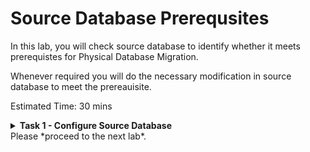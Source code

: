 # Source Database Prerequsites

In this lab, you will check source database to identify whether it meets prerequistes for Physical Database Migration.

Whenever required you will do the necessary modification in source database to meet the prereauisite.


Estimated Time: 30 mins

**<details><summary>Task 1 - Configure Source Database </summary>**
<p>

1. Login to Source Database Server.

   Login to Source Dataabse server using Public IP and ssh key.

2. Set the environment for the database.

   Switch user to Oracle

   sudo su - oracle

   Set the environment to connect to your database.

   Type . oraenv and press enter 
    
   Enter ORCL when asked for ORACLE_SID and then press enter    --> Enter your DB name if that is different in case of on premise.

   
3. Check whether Source Database is using spfile.

   Run "show parameter spfile" in database.

   If you get a similar output as below which means spfile is configured, if this is not the case then please configure spfile using Oracle Docs.

   ![ss1](./images/spfile.png)

4. Ensure System time of Source Database, Target Database and ZDM host are in sync.

   Type "date" across Source Database , Target Database and ZDM host simultaneously and see whether they show the same time.

   It is recommended to have same time across all system but it is not mandatory.

   Please use NTP in case you need to adjust time.

5. Check the compatible parameter on Source Database.

   Execute "show parameter compatible" on Source and Target Database and ensure they are set to same value.

   If you find that compatible parameter on Target Database can't be modified since it is already on the maximum possible value then you can change the compatoible parameter in source database.

   Please note that changing compatible parameter can't be reversed unlesss you restore the entire database backup, so plan accordingly.

6. Enable Database Archivelog mode.

   Source Database must be running in ARCHIVELOG mode.

   See https://docs.oracle.com/pls/topic/lookup?ctx=en/database/oracle/zero-downtime-migration/21.3/zdmug&id=ADMIN-GUID-C12EA833-4717-430A-8919-5AEA747087B9 if you need help.

7. Configure TDE Wallet.

   For Oracle Database 12c Release 2 and later, if the source database does not have Transparent Data Encryption (TDE) enabled, then it is mandatory that you configure the TDE wallet before migration begins. You need not encrypt the data in the source database; the data is encrypted at target using the wallet setup in the source database. The WALLET_TYPE can be AUTOLOGIN (preferred) or PASSWORD based.

   Ensure that the wallet STATUS is OPEN and WALLET_TYPE is AUTOLOGIN (For an AUTOLOGIN wallet type), or WALLET_TYPE is PASSWORD (For a PASSWORD based wallet type). For a multitenant database, ensure that the wallet is open on all PDBs as well as the CDB, and the master key is set for all PDBs and the CDB.

   1. Let's check the status of encryption in our Source Database.

   Execute below sql.

   SELECT * FROM v$encryption_wallet;

   In the source database that you configured in the lab , TDE is not setup and the below query output shows that.

   ![ss2](./images/tde.png)

   Follow the below steps to enable TDE.

   2. Set ENCRYPTION_WALLET_LOCATION in the $ORACLE_HOME/network/admin/sqlnet.ora file.

      Insert the below line in sqlnet.ora (Ensure to update the correct ORACLE_HOME for you)

      ENCRYPTION_WALLET_LOCATION=(SOURCE=(METHOD=FILE)(METHOD_DATA=(DIRECTORY=/u01/app/oracle/product/19c/dbhome_1/network/admin/)))

      For an Oracle RAC instance, also set ENCRYPTION_WALLET_LOCATION in the second Oracle RAC node.
   
   3. Create and configure the keystore.

   a. Connect to the database and create the keystore.

   Modify the sql to update your ORACLE_HOME before executing.
   ```console
   $ sqlplus "/as sysdba"
   SQL> ADMINISTER KEY MANAGEMENT CREATE KEYSTORE '/u01/app/oracle/product/19c/dbhome_1/network/admin'
   identified by password;
   ```
   b. Open the keystore.

   For a CDB environment (Source Database in this lab is CDB ), run the following command.

   ```console
   SQL> ADMINISTER KEY MANAGEMENT SET KEYSTORE OPEN IDENTIFIED BY password container = ALL;
      keystore altered.
   ```
   For a non-CDB environment, run the following command.
   ```console
   SQL> ADMINISTER KEY MANAGEMENT SET KEYSTORE OPEN IDENTIFIED BY password;
   keystore altered.
   ```
   c. Create and activate the master encryption key.

   For a CDB environment, run the following command.

   ```console
   SQL> ADMINISTER KEY MANAGEMENT SET KEY IDENTIFIED BY password with backup container = ALL;
        keystore altered.
   ```
   For a non-CDB environment, run the following command.

    ```console
   SQL> ADMINISTER KEY MANAGEMENT SET KEY IDENTIFIED BY password with backup;
        keystore altered.
   ```
   d. Query V$ENCRYPTION_KEYS to get the keystore status, keystore type, and keystore location.

   ```console
   SQL> select WRL_TYPE,WRL_PARAMETER,STATUS,WALLET_TYPE from v$encryption_wallet;
   ```
   The configuration of a password-based keystore is complete at this stage, and the keystore is enabled with status OPEN and WALLET_TYPE is shown as PASSWORD in the query output below.

   ![ss3](./images/tde_password.png)

Continue to step 4 only if you need to configure an auto-login keystore, otherwise skip to step 5.
   4. For an auto-login keystore only, complete the keystore configuration.
   
   a. Create the auto-login keystore.

   ```console
   SQL> ADMINISTER KEY MANAGEMENT CREATE AUTO_LOGIN KEYSTORE FROM KEYSTORE '/u01/app/oracle/product/19c/dbhome_1/network/admin/' IDENTIFIED BY password;
   keystore altered.
   ```
   b. Close the password-based keystore.
   ```console
   SQL> ADMINISTER KEY MANAGEMENT SET KEYSTORE CLOSE IDENTIFIED BY password;
   keystore altered.
   ```
   c. Query V$ENCRYPTION_WALLET to get the keystore status, keystore type, and keystore location.
   ```console
   SELECT * FROM v$encryption_wallet;
   ```
   In the query output, verify that the TDE keystore STATUS is OPEN and WALLET_TYPE set to AUTOLOGIN, otherwise the auto-login keystore is not set up correctly.

   Sample output is shown below.

   ![ss4](./images/tde_autologin.png)

   5. Copy the keystore files to the second Oracle RAC node.

      This is not applicable for the Source Database used in this lab.

      However follow the below steps in case you have RAC Source Database in On Premise.

      If you configured the keystore in a shared file system for Oracle RAC, or if you are enabling TDE for a single instance database, then no action is required.

      If you are enabling TDE for Oracle RAC database without shared access to the keystore, copy the following files to the same location on second node.

      /u01/app/oracle/product/19c/dbhome_1/network/admin/ew*
      /u01/app/oracle/product/19c/dbhome_1/network/admin/cw*

   6. Snapshot controlfile for RAC Database.

      This is not applicable for the source database that we have configured , However if you have RAC Source Database then follow below steps.

      If the source is an Oracle RAC database, and SNAPSHOT CONTROLFILE is not on a shared location, configure SNAPSHOT CONTROLFILE to point to a shared location on all Oracle RAC nodes to avoid the ORA-00245 error during backups to Oracle Object Store.

      ```console
      $ rman target /  
      RMAN> CONFIGURE SNAPSHOT CONTROLFILE NAME TO '+DATA/db_name/snapcf_db_name.f';
      ```
   7. Controlfile auto backup

      If RMAN is not already configured to automatically back up the control file and SPFILE, then set CONFIGURE CONTROLFILE AUTOBACKUP to ON and revert the setting back to OFF after migration is complete.

      ```console
      RMAN> CONFIGURE CONTROLFILE AUTOBACKUP ON;
      ```
   8. Register Database with srvctl

      If the source database is deployed using Oracle Grid Infrastructure and the database is not registered using SRVCTL, then you must register the database before the migration.

      This is not applicable for the Source Database used in this lab since it is not using Grid Infrastructure.
   9. RMAN Backup Strategy

      To preserve the source database Recovery Time Objective (RTO) and Recovery Point Objective (RPO) during the migration, the existing RMAN backup strategy should be maintained.

      During the migration a dual backup strategy will be in place; the existing backup strategy and the strategy used by Zero Downtime Migration.

      Avoid having two RMAN backup jobs running simultaneously (the existing one and the one initiated by Zero Downtime Migration).

      If archive logs were to be deleted on the source database, and these archive logs are needed by Zero Downtime Migration to synchronize the target cloud database, then these files should be restored so that Zero Downtime Migration can continue the migration process.

</p>
</details>
Please *proceed to the next lab*.



